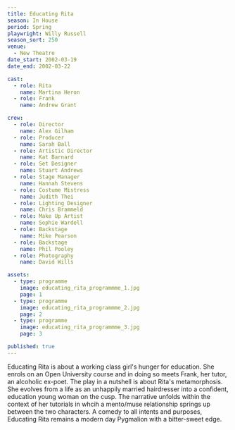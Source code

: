 ```yaml
---
title: Educating Rita
season: In House
period: Spring
playwright: Willy Russell
season_sort: 250
venue:
  - New Theatre
date_start: 2002-03-19
date_end: 2002-03-22

cast:
  - role: Rita
    name: Martina Heron
  - role: Frank
    name: Andrew Grant

crew:
  - role: Director
    name: Alex Gilham
  - role: Producer
    name: Sarah Ball
  - role: Artistic Director
    name: Kat Barnard
  - role: Set Designer
    name: Stuart Andrews
  - role: Stage Manager
    name: Hannah Stevens
  - role: Costume Mistress
    name: Judith Thei
  - role: Lighting Designer
    name: Chris Brammeld
  - role: Make Up Artist
    name: Sophie Wardell
  - role: Backstage
    name: Mike Pearson
  - role: Backstage
    name: Phil Pooley
  - role: Photography
    name: David Wills

assets:
  - type: programme
    image: educating_rita_programmme_1.jpg
    page: 1
  - type: programme
    image: educating_rita_programmme_2.jpg
    page: 2
  - type: programme
    image: educating_rita_programmme_3.jpg
    page: 3

published: true
---
```



Educating Rita is about a working class girl's hunger for education. She enrols on an Open University course and in doing so meets Frank, her tutor, an alcoholic ex-poet. The play in a nutshell is about Rita's metamorphosis. She evolves from a life as an unhappily married hairdresser into a confident, education young woman on the cusp. The narrative unfolds within the context of her tutorials in whcih a mento/muse relationship springs up between the two characters. A comedy to all intents and purposes, Educating Rita remains a modern day Pygmalion with a bitter-sweet edge.
